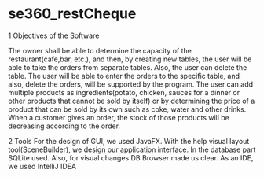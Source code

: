 # se360_restCheque

1 Objectives of the Software

The owner shall be able to determine the capacity of the restaurant(cafe,bar,
etc.), and then, by creating new tables, the user will be able to take the orders
from separate tables. Also, the user can delete the table. The user will be
able to enter the orders to the specific table, and also, delete the orders, will
be supported by the program. The user can add multiple products as ingredients(potato, chicken, sauces for a dinner or other products that cannot be sold
by itself) or by determining the price of a product that can be sold by its own
such as coke, water and other drinks. When a customer gives an order, the
stock of those products will be decreasing according to the order.


2 Tools
For the design of GUI, we used JavaFX. With the help visual layout tool(SceneBuilder),
we design our application interface. In the database part SQLite used. Also, for
visual changes DB Browser made us clear. As an IDE, we used IntelliJ IDEA
